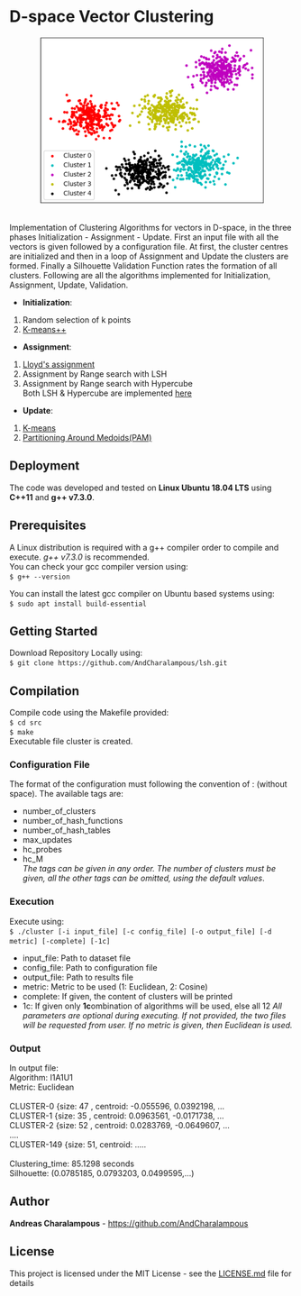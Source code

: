 # D-space Vector Clustering
<p align="center">
  <img width = 400 height = 296 src="img.png">
</p>
<br />Implementation of Clustering Algorithms for vectors in D-space, in the three phases Initialization - Assignment - Update. First an input file with all the vectors is given followed by a configuration file. At first, the cluster centres are initialized and then in a loop of Assignment and Update the clusters are formed. Finally a Silhouette Validation Function rates the formation of all clusters. Following are all the algorithms implemented for Initialization, Assignment, Update, Validation.

* **Initialization**:
1. Random selection of k points
2. [K-means++](https://en.wikipedia.org/wiki/K-means%2B%2B)
* **Assignment**:
1. [Lloyd's assignment](https://en.wikipedia.org/wiki/Lloyd%27s_algorithm)
2. Assignment by Range search with LSH
3. Assignment by Range search with Hypercube
<br />Both LSH & Hypercube are implemented [here](https://www.github.com/AndCharalampous/LSH)
* **Update**:
1. [K-means](https://en.wikipedia.org/wiki/K-means_clustering)
2. [Partitioning Around Medoids(PAM)](https://en.wikipedia.org/wiki/K-medoids)

## Deployment

The code was developed and tested on **Linux Ubuntu 18.04 LTS** using **C++11** and **g++ v7.3.0**.

## Prerequisites

A Linux distribution is required with a g++ compiler order to compile and execute. _g++ v7.3.0_ is recommended.
<br />You can check your gcc compiler version using:
<br />``` $ g++ --version ```

You can install the latest gcc compiler on Ubuntu based systems using:
<br />``` $ sudo apt install build-essential ``` 

## Getting Started
Download Repository Locally using:
<br /> ```$ git clone https://github.com/AndCharalampous/lsh.git ```

## Compilation
Compile code using the Makefile provided:
<br /> ```$ cd src```
<br /> ```$ make```
<br /> Executable file cluster is created.

### Configuration File
The format of the configuration must following the convention of <tag>:<int> (without space). The available tags are:
* number_of_clusters
* number_of_hash_functions
* number_of_hash_tables
* max_updates
* hc_probes
* hc_M
<br />_The tags can be given in any order. The number of clusters must be given, all the other tags can be omitted, using the default values_.

### Execution
Execute using:
<br /> ```$ ./cluster [-i input_file] [-c config_file] [-o output_file] [-d metric] [-complete] [-1c]```
* input_file: Path to dataset file
* config_file: Path to configuration file
* output_file: Path to results file
* metric: Metric to be used (1: Euclidean, 2: Cosine)
* complete: If given, the content of clusters will be printed
* 1c: If given only **1c**ombination of algorithms will be used, else all 12 
_All parameters are optional during executing. If not provided, the two files will be requested from user. If no metric is given, then Euclidean is used._

### Output
In output file:
<br />Algorithm: I1A1U1
<br />Metric: Euclidean
<br />
<br />CLUSTER-0 {size: 47 , centroid: -0.055596, 0.0392198, ...
<br />CLUSTER-1 {size: 35 , centroid: 0.0963561, -0.0171738, ...
<br />CLUSTER-2 {size: 52 , centroid: 0.0283769, -0.0649607, ...
<br />....
<br />CLUSTER-149 {size: 51, centroid: .....
<br />
<br />Clustering_time: 85.1298 seconds
<br />Silhouette: (0.0785185, 0.0793203, 0.0499595,...)

## Author
**Andreas Charalampous** - https://github.com/AndCharalampous

## License

This project is licensed under the MIT License - see the [LICENSE.md](LICENSE.md) file for details
